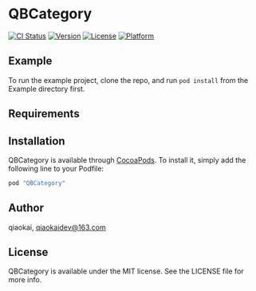 # QBCategory

[![CI Status](http://img.shields.io/travis/qiaokai/QBCategory.svg?style=flat)](https://travis-ci.org/qiaokai/QBCategory)
[![Version](https://img.shields.io/cocoapods/v/QBCategory.svg?style=flat)](http://cocoapods.org/pods/QBCategory)
[![License](https://img.shields.io/cocoapods/l/QBCategory.svg?style=flat)](http://cocoapods.org/pods/QBCategory)
[![Platform](https://img.shields.io/cocoapods/p/QBCategory.svg?style=flat)](http://cocoapods.org/pods/QBCategory)

## Example

To run the example project, clone the repo, and run `pod install` from the Example directory first.

## Requirements

## Installation

QBCategory is available through [CocoaPods](http://cocoapods.org). To install
it, simply add the following line to your Podfile:

```ruby
pod "QBCategory"
```

## Author

qiaokai, qiaokaidev@163.com

## License

QBCategory is available under the MIT license. See the LICENSE file for more info.
